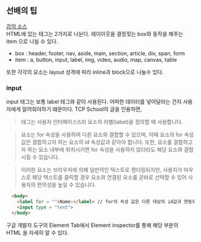 ## 선배의 팁 
[강의 소스](https://youtu.be/OoA70D2TE0A)    
HTML에 있는 태그는 2가지로 나뉜다. 레이아웃을 결정짖는 box와 동작을 해주는 item 으로 나뉠 수 있다.   
- box : header, footer, nav, aside, main, section, article, div, span, form
- item : a, button, input, label, img, video, audio, map, canvas, table

또한 각각의 요소는 layout 성격에 따라 inline과 block으로 나눌수 있다.

### input
input 태그는 보통 label 태그와 같이 사용된다. 어떠한 데이터를 넣어달라는 건지 사용자에게 알려줘야하기 떄문이다. TCP School의 글을 인용하면, 
 
> <label> 태그는 사용자 인터페이스(UI) 요소의 라벨(label)을 정의할 때 사용합니다.   
  
> <label> 요소는 for 속성을 사용하여 다른 요소와 결합할 수 있으며, 이때 <label> 요소의 for 속성값은 결합하고자 하는 요소의 id 속성값과 같아야 합니다. 또한, <label> 요소를 결합하고자 하는 요소 내부에 위치시키면 for 속성을 사용하지 않더라도 해당 요소와 결합시킬 수 있습니다.   
  
> 이러한 <label> 요소는 브라우저에 의해 일반적인 텍스트로 랜더링되지만, 사용자가 마우스로 해당 텍스트를 클릭할 경우 <label> 요소와 연결된 요소를 곧바로 선택할 수 있어 사용자의 편의성을 높일 수 있습니다.    

```html
  <body>
    <label for = "">Name:</label> // for의 속성 값은 다른 대상의 id값과 연동되어 있음
    <input type = "text">
  </body>
```
구글 개발자 도구의 Element Tab에서 Element inspector를 통해 해당 부분의 HTML 을 자세히 알 수 있다.
